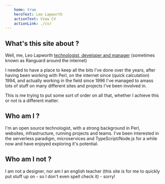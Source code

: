 ```yaml
---
    home: true
    heroText: Leo Lapworth
    actionText: View CV
    actionLink: ./cv/
---
```


## What's this site about ?
	
Well, me, Leo Lapworth <a href="/cv/">technologist, developer and manager</a> (sometimes known as Ranguard around the internet)
	
I needed to have a place to keep all the bits I've done over the years, after having been working with Perl, on the internet since (quick calculation) 1994, and actually working in the field since 1996 I've managed to amass lots of stuff on many different sites and projects I've been involved in.

This is me trying to put some sort of order on all that, whether I achieve this or not is a different matter.

## Who am I ?

I'm an open source technologist, with a strong background in Perl, websites, infrastructure, running
projects and teams. I've been interested in the serverless paradigm, microservices and TypeScript/Node.js for a while now and have enjoyed exploring it's potential.

## Who am I not ?
	
I am not a designer, nor am I an english teacher (this site is for me to quickly put stuff up on - so I don't even spell check it) - sorry!
